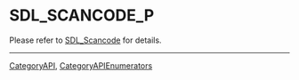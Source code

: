 # SDL_SCANCODE_P

Please refer to [SDL_Scancode](SDL_Scancode) for details.

----
[CategoryAPI](CategoryAPI), [CategoryAPIEnumerators](CategoryAPIEnumerators)

